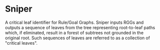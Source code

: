 # Sniper

A critical leaf identifier for Rule/Goal Graphs. Sniper inputs RGGs and outputs a sequence of leaves from the tree representing root-to-leaf paths which, if eliminated, result in a forest of subtrees not grounded in the original root. Such sequences of leaves are referred to as a collection of "critical leaves".
